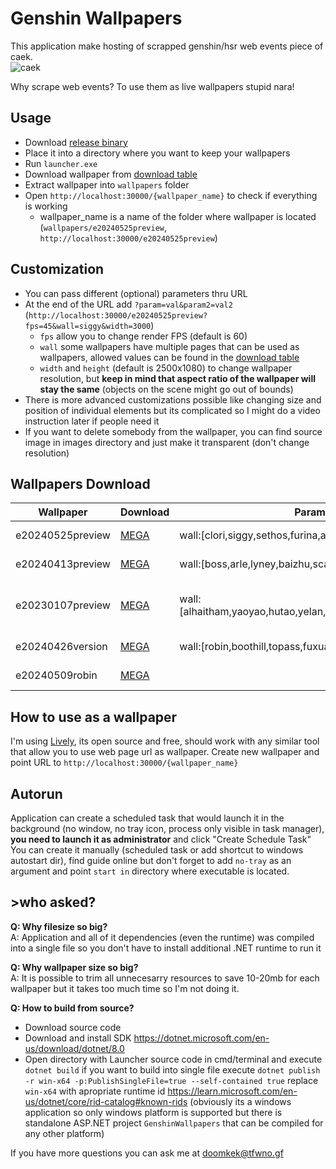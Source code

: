 # Genshin Wallpapers
This application make hosting of scrapped genshin/hsr web events piece of caek.<br>
![caek](https://github.com/doomkek/GenshinWallpapers/assets/141933494/6be667e9-d8db-4c56-9449-3971136c3199)

Why scrape web events? To use them as live wallpapers stupid nara!

## Usage 
- Download [release binary](https://github.com/doomkek/GenshinWallpapers/releases)
- Place it into a directory where you want to keep your wallpapers
- Run `launcher.exe`
- Download wallpaper from [download table](#wallpapers-download)
- Extract wallpaper into `wallpapers` folder
- Open `http://localhost:30000/{wallpaper_name}` to check if everything is working
	- wallpaper_name is a name of the folder where wallpaper is located (`wallpapers/e20240525preview`, `http://localhost:30000/e20240525preview`) 

## Customization
- You can pass different (optional) parameters thru URL 
- At the end of the URL add `?param=val&param2=val2` (`http://localhost:30000/e20240525preview?fps=45&wall=siggy&width=3000`)
	- `fps` allow you to change render FPS (default is 60)
	- `wall` some wallpapers have multiple pages that can be used as wallpapers, allowed values can be found in the [download table](#wallpapers-download)
 	- `width` and `height` (default is 2500x1080) to change wallpaper resolution, but **keep in mind that aspect ratio of the wallpaper will stay the same** (objects on the scene might go out of bounds)
 - There is more advanced customizations possible like changing size and position of individual elements but its complicated so I might do a video instruction later if people need it
 - If you want to delete somebody from the wallpaper, you can find source image in images directory and just make it transparent (don't change resolution)

## Wallpapers Download
|Wallpaper|Download|Parameters|Preview|
| ------------- | ------------- | ------------- | ------------- |
|e20240525preview|[MEGA](https://mega.nz/folder/6LYTGa7R#0XswrjmKle7zvsfVnvODcg)|wall:[clori,siggy,sethos,furina,alhaitham]|![jqqztv1j](https://github.com/doomkek/GenshinWallpapers/assets/141933494/d71d4ddc-4402-4d30-98d1-ad524520162e)|
|e20240413preview|[MEGA](https://mega.nz/folder/TbxFSILa#Gh5AQ5ABpq0OgKzmx5_bHA)|wall:[boss,arle,lyney,baizhu,scara]|![mo14yfdr](https://github.com/doomkek/GenshinWallpapers/assets/141933494/0388873b-775a-4f89-8be5-3200c7b4a003)|
|e20230107preview|[MEGA](https://mega.nz/folder/HXwFyLYL#Q2MT0x06LjEu9HWSGStoRA)|wall:[alhaitham,yaoyao,hutao,yelan,xiao,ayaka(pretty),lisa,ganyu]|![c1us20fs](https://github.com/doomkek/GenshinWallpapers/assets/141933494/de696797-95c2-47d1-855a-e31ad14218c4) ![nvmli35m](https://github.com/doomkek/GenshinWallpapers/assets/141933494/7c46f42f-46ca-439f-8dbb-3b3700d32a32)|
|e20240426version|[MEGA](https://mega.nz/folder/vLglhLRa#v1xNx4KtjI4GkRtDHVyl8Q)|wall:[robin,boothill,topass,fuxua]|![z53jx1xs](https://github.com/doomkek/GenshinWallpapers/assets/141933494/1eb30c5a-71ac-4593-b5a7-d6da8bac12fb)|
|e20240509robin|[MEGA](https://mega.nz/folder/KS5CjRRB#n4EWDXkZ-7DDdlNDvvMLHw)||![1yuq4gvr](https://github.com/doomkek/GenshinWallpapers/assets/141933494/c87c8633-5ef7-4d49-af4e-e69beaf96328)|



## How to use as a wallpaper 
I'm using [Lively](https://www.rocksdanister.com/lively/), its open source and free, should work with any similar tool that allow you to use web page url as wallpaper.
Create new wallpaper and point URL to `http://localhost:30000/{wallpaper_name}`

## Autorun
Application can create a scheduled task that would launch it in the background (no window, no tray icon, process only visible in task manager), **you need to launch it as administrator** and click "Create Schedule Task" <br>
You can create it manually (scheduled task or add shortcut to windows autostart dir), find guide online but don't forget to add `no-tray` as an argument and point `start in` directory where executable is located.


## >who asked?
**Q: Why filesize so big?** <br>
A: Application and all of it dependencies (even the runtime) was compiled into a single file so you don't have to install additional .NET runtime to run it

**Q: Why wallpaper size so big?** <br>
A: It is possible to trim all unnecesarry resources to save 10-20mb for each wallpaper but it takes too much time so I'm not doing it. <br>

**Q: How to build from source?** <br>
- Download source code
- Download and install SDK https://dotnet.microsoft.com/en-us/download/dotnet/8.0
- Open directory with Launcher source code in cmd/terminal and execute `dotnet build` if you want to build into single file execute `dotnet publish -r win-x64 -p:PublishSingleFile=true --self-contained true` replace `win-x64` with apropriate runtime id https://learn.microsoft.com/en-us/dotnet/core/rid-catalog#known-rids (obviously its a windows application so only windows platform is supported but there is standalone ASP.NET project `GenshinWallpapers` that can be compiled for any other platform)

If you have more questions you can ask me at doomkek@tfwno.gf
